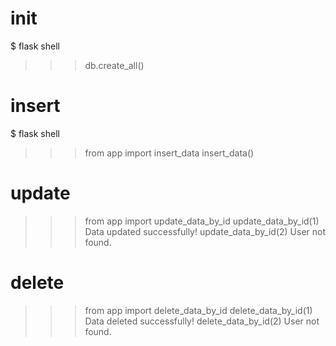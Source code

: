 # init
$ flask shell
>>> db.create_all()

# insert
$ flask shell
>>> from app import insert_data
>>> insert_data()

# update
>>> from app import update_data_by_id
>>> update_data_by_id(1)
Data updated successfully!
>>> update_data_by_id(2)
User not found.

# delete
>>> from app import delete_data_by_id
>>> delete_data_by_id(1)
Data deleted successfully!
>>> delete_data_by_id(2)
User not found.

